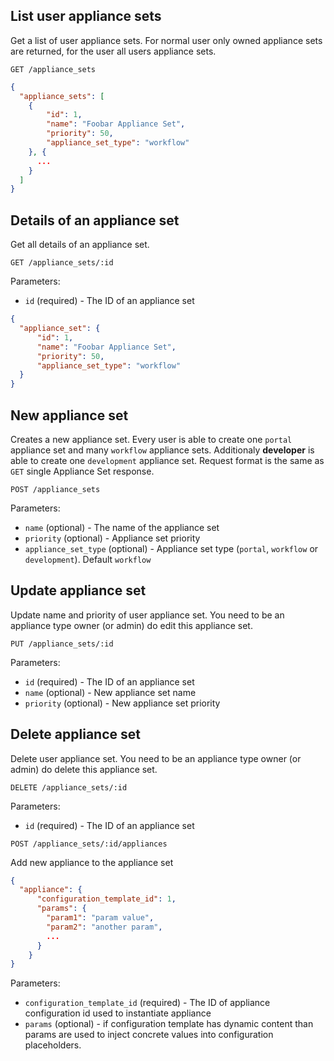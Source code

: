 ## List user appliance sets

Get a list of user appliance sets. For normal user only owned appliance sets are returned, for the user all users appliance sets.

```
GET /appliance_sets
```

```json
{
  "appliance_sets": [
    {
        "id": 1,
        "name": "Foobar Appliance Set",
        "priority": 50,
        "appliance_set_type": "workflow"
    }, {
      ...
    }
  ]
}
```

## Details of an appliance set

Get all details of an appliance set.

```
GET /appliance_sets/:id
```

Parameters:

+ `id` (required) - The ID of an appliance set

```json
{
  "appliance_set": {
      "id": 1,
      "name": "Foobar Appliance Set",
      "priority": 50,
      "appliance_set_type": "workflow"
  }
}
```

## New appliance set

Creates a new appliance set. Every user is able to create one `portal` appliance set and many `workflow` appliance sets. Additionaly **developer** is able to create one `development` appliance set. Request format is the same as `GET` single Appliance Set response.

```
POST /appliance_sets
```

Parameters:

+ `name` (optional) - The name of the appliance set
+ `priority` (optional) - Appliance set priority
+ `appliance_set_type` (optional) - Appliance set type (`portal`, `workflow` or `development`). Default `workflow`

## Update appliance set

Update name and priority of user appliance set. You need to be an appliance type owner (or admin) do edit this appliance set.

```
PUT /appliance_sets/:id
```

Parameters:

+ `id` (required) - The ID of an appliance set
+ `name` (optional) - New appliance set name
+ `priority` (optional) - New appliance set priority

## Delete appliance set

Delete user appliance set. You need to be an appliance type owner (or admin) do delete this appliance set.

```
DELETE /appliance_sets/:id
```

Parameters:

+ `id` (required) - The ID of an appliance set

```
POST /appliance_sets/:id/appliances
```

Add new appliance to the appliance set

```json
{
  "appliance": {
      "configuration_template_id": 1,
      "params": {
        "param1": "param value",
        "param2": "another param",
        ...
      }
    }
}
```

Parameters:

+ `configuration_template_id` (required) - The ID of appliance configuration id used to instantiate appliance
+ `params` (optional) - if configuration template has dynamic content than params are used to inject concrete values into configuration placeholders.